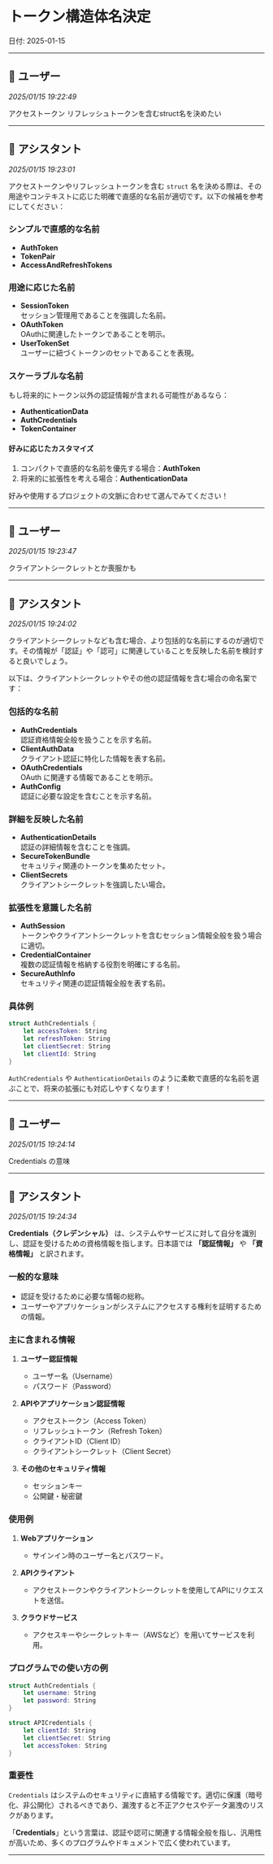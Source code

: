 # トークン構造体名決定

日付: 2025-01-15

---

## 👤 ユーザー
*2025/01/15 19:22:49*

アクセストークン リフレッシュトークンを含むstruct名を決めたい

---

## 🤖 アシスタント
*2025/01/15 19:23:01*

アクセストークンやリフレッシュトークンを含む `struct` 名を決める際は、その用途やコンテキストに応じた明確で直感的な名前が適切です。以下の候補を参考にしてください：

### シンプルで直感的な名前
- **AuthToken**
- **TokenPair**
- **AccessAndRefreshTokens**

### 用途に応じた名前
- **SessionToken**  
  セッション管理用であることを強調した名前。
- **OAuthToken**  
  OAuthに関連したトークンであることを明示。
- **UserTokenSet**  
  ユーザーに紐づくトークンのセットであることを表現。

### スケーラブルな名前
もし将来的にトークン以外の認証情報が含まれる可能性があるなら：
- **AuthenticationData**
- **AuthCredentials**
- **TokenContainer**

#### 好みに応じたカスタマイズ
1. コンパクトで直感的な名前を優先する場合：**AuthToken**  
2. 将来的に拡張性を考える場合：**AuthenticationData**

好みや使用するプロジェクトの文脈に合わせて選んでみてください！

---

## 👤 ユーザー
*2025/01/15 19:23:47*

クライアントシークレットとか喪服かも

---

## 🤖 アシスタント
*2025/01/15 19:24:02*

クライアントシークレットなども含む場合、より包括的な名前にするのが適切です。その情報が「認証」や「認可」に関連していることを反映した名前を検討すると良いでしょう。

以下は、クライアントシークレットやその他の認証情報を含む場合の命名案です：

### 包括的な名前
- **AuthCredentials**  
  認証資格情報全般を扱うことを示す名前。
- **ClientAuthData**  
  クライアント認証に特化した情報を表す名前。
- **OAuthCredentials**  
  OAuth に関連する情報であることを明示。
- **AuthConfig**  
  認証に必要な設定を含むことを示す名前。

### 詳細を反映した名前
- **AuthenticationDetails**  
  認証の詳細情報を含むことを強調。
- **SecureTokenBundle**  
  セキュリティ関連のトークンを集めたセット。
- **ClientSecrets**  
  クライアントシークレットを強調したい場合。

### 拡張性を意識した名前
- **AuthSession**  
  トークンやクライアントシークレットを含むセッション情報全般を扱う場合に適切。
- **CredentialContainer**  
  複数の認証情報を格納する役割を明確にする名前。
- **SecureAuthInfo**  
  セキュリティ関連の認証情報全般を表す名前。

### 具体例
```swift
struct AuthCredentials {
    let accessToken: String
    let refreshToken: String
    let clientSecret: String
    let clientId: String
}
```

`AuthCredentials` や `AuthenticationDetails` のように柔軟で直感的な名前を選ぶことで、将来の拡張にも対応しやすくなります！

---

## 👤 ユーザー
*2025/01/15 19:24:14*

Credentials の意味

---

## 🤖 アシスタント
*2025/01/15 19:24:34*

**Credentials（クレデンシャル）** は、システムやサービスに対して自分を識別し、認証を受けるための資格情報を指します。日本語では **「認証情報」** や **「資格情報」** と訳されます。

### 一般的な意味
- 認証を受けるために必要な情報の総称。
- ユーザーやアプリケーションがシステムにアクセスする権利を証明するための情報。

### 主に含まれる情報
1. **ユーザー認証情報**
   - ユーザー名（Username）
   - パスワード（Password）

2. **APIやアプリケーション認証情報**
   - アクセストークン（Access Token）
   - リフレッシュトークン（Refresh Token）
   - クライアントID（Client ID）
   - クライアントシークレット（Client Secret）

3. **その他のセキュリティ情報**
   - セッションキー
   - 公開鍵・秘密鍵

### 使用例
1. **Webアプリケーション**
   - サインイン時のユーザー名とパスワード。
   
2. **APIクライアント**
   - アクセストークンやクライアントシークレットを使用してAPIにリクエストを送信。

3. **クラウドサービス**
   - アクセスキーやシークレットキー（AWSなど）を用いてサービスを利用。

### プログラムでの使い方の例
```swift
struct AuthCredentials {
    let username: String
    let password: String
}

struct APICredentials {
    let clientId: String
    let clientSecret: String
    let accessToken: String
}
```

### 重要性
`Credentials` はシステムのセキュリティに直結する情報です。適切に保護（暗号化、非公開化）されるべきであり、漏洩すると不正アクセスやデータ漏洩のリスクがあります。

「**Credentials**」という言葉は、認証や認可に関連する情報全般を指し、汎用性が高いため、多くのプログラムやドキュメントで広く使われています。

---
